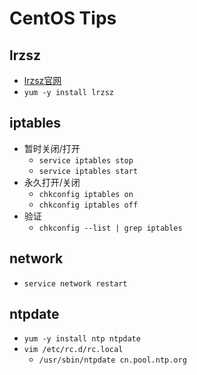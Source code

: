 # CentOS Tips

## lrzsz
- [lrzsz官网](http://freshmeat.sourceforge.net/projects/lrzsz/)
- `yum -y install lrzsz`

## iptables
- 暂时关闭/打开
    - `service iptables stop`
    - `service iptables start`
- 永久打开/关闭
    - `chkconfig iptables on`
    - `chkconfig iptables off`
- 验证
    - `chkconfig --list | grep iptables`

## network
- `service network restart`

## ntpdate
- `yum -y install ntp ntpdate`
- `vim /etc/rc.d/rc.local`
    - `/usr/sbin/ntpdate cn.pool.ntp.org`

